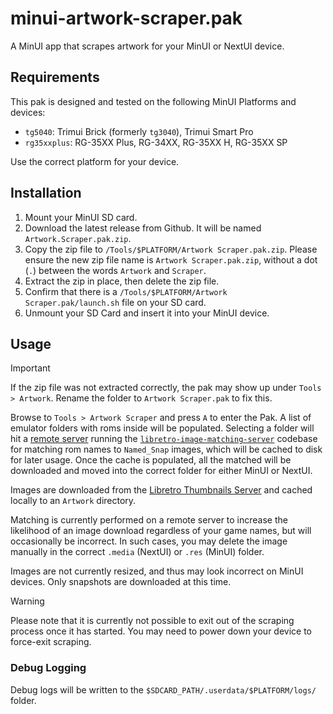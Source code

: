 # minui-artwork-scraper.pak

A MinUI app that scrapes artwork for your MinUI or NextUI device.

## Requirements

This pak is designed and tested on the following MinUI Platforms and devices:

- `tg5040`: Trimui Brick (formerly `tg3040`), Trimui Smart Pro
- `rg35xxplus`: RG-35XX Plus, RG-34XX, RG-35XX H, RG-35XX SP

Use the correct platform for your device.

## Installation

1. Mount your MinUI SD card.
2. Download the latest release from Github. It will be named `Artwork.Scraper.pak.zip`.
3. Copy the zip file to `/Tools/$PLATFORM/Artwork Scraper.pak.zip`. Please ensure the new zip file name is `Artwork Scraper.pak.zip`, without a dot (`.`) between the words `Artwork` and `Scraper`.
4. Extract the zip in place, then delete the zip file.
5. Confirm that there is a `/Tools/$PLATFORM/Artwork Scraper.pak/launch.sh` file on your SD card.
6. Unmount your SD Card and insert it into your MinUI device.

## Usage

> [!IMPORTANT]
> If the zip file was not extracted correctly, the pak may show up under `Tools > Artwork`. Rename the folder to `Artwork Scraper.pak` to fix this.

Browse to `Tools > Artwork Scraper` and press `A` to enter the Pak. A list of emulator folders with roms inside will be populated. Selecting a folder will hit a [remote server](https://matching-images-is.bittersweet.rip) running the [`libretro-image-matching-server`](https://github.com/josegonzalez/libretro-image-matching-server) codebase for matching rom names to `Named_Snap` images, which will be cached to disk for later usage. Once the cache is populated, all the matched will be downloaded and moved into the correct folder for either MinUI or NextUI.

Images are downloaded from the [Libretro Thumbnails Server](https://thumbnails.libretro.com/) and cached locally to an `Artwork` directory.

Matching is currently performed on a remote server to increase the likelihood of an image download regardless of your game names, but will occasionally be incorrect. In such cases, you may delete the image manually in the correct `.media` (NextUI) or `.res` (MinUI) folder.

Images are not currently resized, and thus may look incorrect on MinUI devices. Only snapshots are downloaded at this time.

> [!WARNING]
> Please note that it is currently not possible to exit out of the scraping process once it has started. You may need to power down your device to force-exit scraping.

### Debug Logging

Debug logs will be written to the `$SDCARD_PATH/.userdata/$PLATFORM/logs/` folder.
